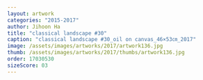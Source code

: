 ```yaml
---
layout: artwork
categories: "2015-2017"
author: Jihoon Ha
title: "classical landscape #30"
caption: "classical landscape #30_oil on canvas_46×53㎝_2017"
image: /assets/images/artworks/2017/artwork136.jpg
thumb: /assets/images/artworks/2017/thumbs/artwork136.jpg
order: 17030530
sizeScore: 03
---
```

